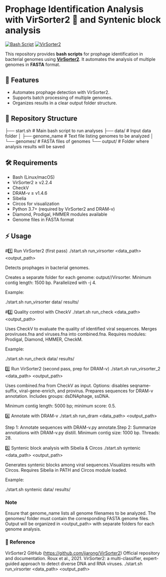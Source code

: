 # Prophage Identification Analysis with VirSorter2 🦠 and Syntenic block analysis 

[![Bash Script](https://img.shields.io/badge/bash-script-blue?logo=gnu-bash)](https://www.gnu.org/software/bash/)
[![VirSorter2](https://img.shields.io/badge/VirSorter2-ready-success)](https://github.com/jiarong/VirSorter2)

This repository provides **bash scripts** for prophage identification in bacterial genomes using **[VirSorter2](https://github.com/jiarong/VirSorter2)**. It automates the analysis of multiple genomes in **FASTA** format.

## 🚀 Features

- Automates prophage detection with VirSorter2.
- Supports batch processing of multiple genomes.
- Organizes results in a clear output folder structure.

## 📂 Repository Structure

├── start.sh # Main bash script to run analyses
├── data/ # Input data folder
│ ├── genome_name # Text file listing genomes to be analyzed
│ └── genomes/ # FASTA files of genomes
└── output/ # Folder where analysis results will be saved


## 🛠 Requirements

- Bash (Linux/macOS)
- VirSorter2 ≥ v2.2.4
- CheckV
- DRAM-v ≥ v1.4.6
- Sibelia
- Circos for visualization
- Python 3.7+ (required by VirSorter2 and DRAM-v)
- Diamond, Prodigal, HMMER modules available
- Genome files in FASTA format


## ⚡ Usage

#1️⃣ Run VirSorter2 (first pass)
./start.sh run_virsorter <data_path> <output_path>


Detects prophages in bacterial genomes.

Creates a separate folder for each genome: output/<genome>/Virsorter. Minimum contig length: 1500 bp. Parallelized with -j 4.

Example:

./start.sh run_virsorter data/ results/

#2️⃣ Quality control with CheckV
./start.sh run_check <data_path> <output_path>


Uses CheckV to evaluate the quality of identified viral sequences. Merges proviruses.fna and viruses.fna into combined.fna. Requires modules: Prodigal, Diamond, HMMER, CheckM.

Example:

./start.sh run_check data/ results/

3️⃣ Run VirSorter2 (second pass, prep for DRAM-v)
./start.sh run_virsorter_2 <data_path> <output_path>


Uses combined.fna from CheckV as input. Options: disables seqname-suffix, viral-gene-enrich, and provirus. Prepares sequences for DRAM-v annotation. Includes groups: dsDNAphage, ssDNA.

Minimum contig length: 5000 bp; minimum score: 0.5.

4️⃣ Annotate with DRAM-v
./start.sh run_dram <data_path> <output_path>


Step 1: Annotate sequences with DRAM-v.py annotate.Step 2: Summarize annotations with DRAM-v.py distill. Minimum contig size: 1000 bp. Threads: 28.

5️⃣ Syntenic block analysis with Sibelia & Circos
./start.sh syntenic <data_path> <output_path>


Generates syntenic blocks among viral sequences.Visualizes results with Circos. Requires Sibelia in PATH and Circos module loaded.

Example:

./start.sh syntenic data/ results/

### Note
Ensure that genome_name lists all genome filenames to be analyzed.
The genomes/ folder must contain the corresponding FASTA genome files.
Output will be organized in <output_path> with separate folders for each genome analysis.

### 🔗 Reference 
VirSorter2 GitHub (https://github.com/jiarong/VirSorter2) Official repository and documentation.
Roux et al., 2021. VirSorter2: a multi-classifier, expert-guided approach to detect diverse DNA and RNA viruses.
./start.sh run_virsorter <data_path> <output_path>


